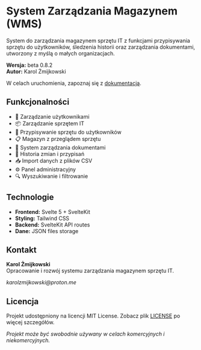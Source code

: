 # System Zarządzania Magazynem (WMS)

System do zarządzania magazynem sprzętu IT z funkcjami przypisywania sprzętu do użytkowników, śledzenia historii oraz zarządzania dokumentami, utworzony z myślą o małych organizacjach.

**Wersja:** beta 0.8.2  
**Autor:** Karol Żmijkowski

W celach uruchomienia, zapoznaj się z [dokumentacją](DOKUMENTACJA.md).

## Funkcjonalności

- 👥 Zarządzanie użytkownikami
- 📦 Zarządzanie sprzętem IT
- 🔗 Przypisywanie sprzętu do użytkowników
- 📋 Magazyn z przeglądem sprzętu
- 📁 System zarządzania dokumentami
- 📜 Historia zmian i przypisań
- 📥 Import danych z plików CSV
- ⚙️ Panel administracyjny
- 🔍 Wyszukiwanie i filtrowanie

## Technologie

- **Frontend:** Svelte 5 + SvelteKit
- **Styling:** Tailwind CSS
- **Backend:** SvelteKit API routes
- **Dane:** JSON files storage

## Kontakt

**Karol Żmijkowski**  
Opracowanie i rozwój systemu zarządzania magazynem sprzętu IT.

_karolzmijkowski@proton.me_

## Licencja

Projekt udostępniony na licencji MIT License. Zobacz plik [LICENSE](LICENSE) po więcej szczegółów.

_Projekt może być swobodnie używany w celach komercyjnych i niekomercyjnych._
